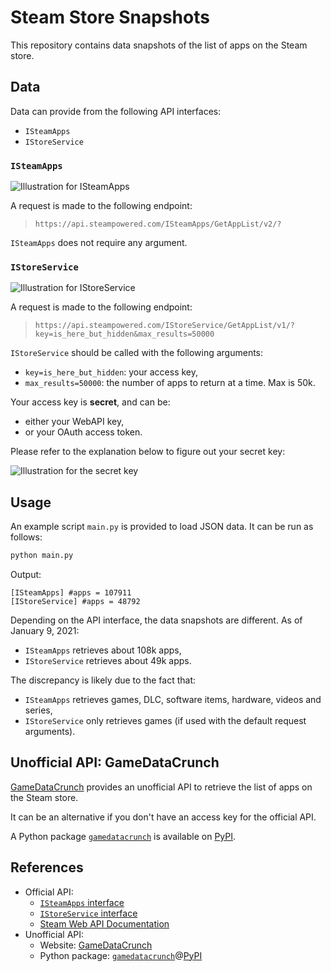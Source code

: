 # Steam Store Snapshots

This repository contains data snapshots of the list of apps on the Steam store.

## Data

Data can provide from the following API interfaces:
-   `ISteamApps`
-   `IStoreService`

### `ISteamApps`

![Illustration for ISteamApps][illustration-ISteamApps]

A request is made to the following endpoint:

> `https://api.steampowered.com/ISteamApps/GetAppList/v2/?`

`ISteamApps` does not require any argument.

### `IStoreService`

![Illustration for IStoreService][illustration-IStoreService]

A request is made to the following endpoint:

> `https://api.steampowered.com/IStoreService/GetAppList/v1/?key=is_here_but_hidden&max_results=50000`

`IStoreService` should be called with the following arguments:
-   `key=is_here_but_hidden`: your access key,
-   `max_results=50000`: the number of apps to return at a time. Max is 50k.

Your access key is **secret**, and can be:
-   either your WebAPI key,
-   or your OAuth access token.

Please refer to the explanation below to figure out your secret key:

![Illustration for the secret key][illustration-secret-key]

## Usage

An example script `main.py` is provided to load JSON data.
It can be run as follows:
```bash
python main.py
```

Output:
```
[ISteamApps] #apps = 107911
[IStoreService] #apps = 48792
```

Depending on the API interface, the data snapshots are different.
As of January 9, 2021:
-   `ISteamApps` retrieves about 108k apps,
-   `IStoreService` retrieves about 49k apps.

The discrepancy is likely due to the fact that:
-   `ISteamApps` retrieves games, DLC, software items, hardware, videos and series,
-   `IStoreService` only retrieves games (if used with the default request arguments).

## Unofficial API: GameDataCrunch

[GameDataCrunch][gdc-website] provides an unofficial API to retrieve the list of apps on the Steam store.

It can be an alternative if you don't have an access key for the official API.

A Python package [`gamedatacrunch`][gdc-github] is available on [PyPI][gdc-pypi].

## References

-   Official API:
    - [`ISteamApps` interface][steam-web-api-ISteamApps]
    - [`IStoreService` interface][steam-web-api-IStoreService]
    - [Steam Web API Documentation][steam-web-api-documentation]
-   Unofficial API:
    - Website: [GameDataCrunch][gdc-website]
    - Python package: [`gamedatacrunch`][gdc-github]@[PyPI][gdc-pypi]

[gdc-website]: <https://www.gamedatacrunch.com/>
[gdc-github]: <https://github.com/woctezuma/gamedatacrunch>
[gdc-pypi]: <https://pypi.org/project/gamedatacrunch/>

[steam-web-api-ISteamApps]: <https://steamapi.xpaw.me/#ISteamApps/GetAppList>
[steam-web-api-IStoreService]: <https://steamapi.xpaw.me/#IStoreService/GetAppList>
[steam-web-api-documentation]: <https://steamapi.xpaw.me/>

[illustration-ISteamApps]: <https://raw.githubusercontent.com/wiki/woctezuma/steam-store-snapshots/img/ISteamApps.png>
[illustration-IStoreService]: <https://raw.githubusercontent.com/wiki/woctezuma/steam-store-snapshots/img/IStoreService.png>
[illustration-secret-key]: <https://raw.githubusercontent.com/wiki/woctezuma/steam-store-snapshots/img/doc.png>
